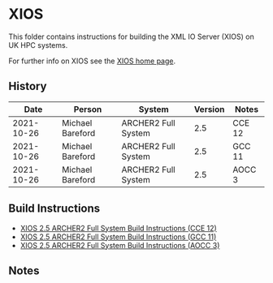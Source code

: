 XIOS
====

This folder contains instructions for building the XML IO Server (XIOS) on UK HPC systems.

For further info on XIOS see the [XIOS home page](https://forge.ipsl.jussieu.fr/ioserver).

History
-------

 Date | Person | System | Version | Notes
 ---- | ------ | ------ | ------- | -----
 2021-10-26 | Michael Bareford | ARCHER2 Full System | 2.5 | CCE 12
 2021-10-26 | Michael Bareford | ARCHER2 Full System | 2.5 | GCC 11
 2021-10-26 | Michael Bareford | ARCHER2 Full System | 2.5 | AOCC 3

Build Instructions
------------------

* [XIOS 2.5 ARCHER2 Full System Build Instructions (CCE 12)](build_xios_2.5_archer2_cce12.md)
* [XIOS 2.5 ARCHER2 Full System Build Instructions (GCC 11)](build_xios_2.5_archer2_gcc11.md)
* [XIOS 2.5 ARCHER2 Full System Build Instructions (AOCC 3)](build_xios_2.5_archer2_aocc3.md)

Notes
-----
